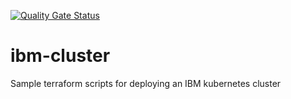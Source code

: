 [![Quality Gate Status](https://sonarcloud.io/api/project_badges/measure?project=grommir_ibm-cluster&metric=alert_status)](https://sonarcloud.io/summary/new_code?id=grommir_ibm-cluster)

# ibm-cluster

Sample terraform scripts for deploying an IBM kubernetes cluster
